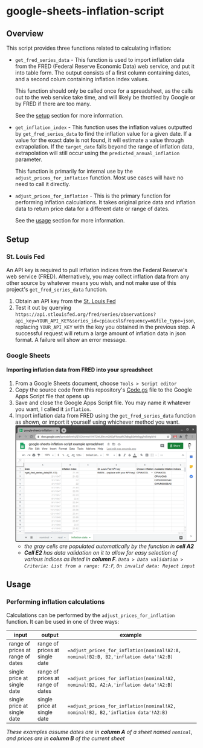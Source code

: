 # google-sheets-inflation-script

## Overview

This script provides three functions related to calculating inflation:

* `get_fred_series_data` - This function is used to import inflation data from the FRED (Federal Reserve Economic Data) web service, and put it into table form. The output consists of a first column containing dates, and a second colum containing inflation index values.

	This function should only be called once for a spreadsheet, as the calls out to the web service take time, and will likely be throttled by Google or by FRED if there are too many.

	See the [setup](#Setup) section for more information.

* `get_inflation_index` - This function uses the inflation values outputted by `get_fred_series_data` to find the inflation value for a given date. If a value for the exact date is not found, it will estimate a value through extrapolation. If the `target_date` falls beyond the range of inflation data, extrapolation will still occur using the `predicted_annual_inflation` parameter.

	This function is primarily for internal use by the `adjust_prices_for_inflation` function. Most use cases will have no need to call it directly.

* `adjust_prices_for_inflation` - This is the primary function for performing inflation calculations. It takes original price data and inflation data to return price data for a different date or range of dates.

	See the [usage](#Usage) section for more information.

## Setup

### St. Louis Fed

An API key is required to pull inflation indices from the Federal Reserve's web service (FRED). Alternatively, you may collect inflation data from any other source by whatever means you wish, and not make use of this project's `get_fred_series_data` function.

1. Obtain an API key from the [St. Louis Fed](https://research.stlouisfed.org/docs/api/api_key.html)
2. Test it out by querying `https://api.stlouisfed.org/fred/series/observations?api_key=YOUR_API_KEY&series_id=cpiaucsl&frequency=m&file_type=json`, replacing `YOUR_API_KEY` with the key you obtained in the previous step. A successful request will return a large amount of inflation data in json format. A failure will show an error message.

### Google Sheets

#### Importing inflation data from FRED into your spreadsheet

1. From a Google Sheets document, choose `Tools > Script editor`
2. Copy the source code from this repository's [Code.gs](Code.gs) file to the Google Apps Script file that opens up
3. Save and close the Google Apps Script file. You may name it whatever you want, I called it `inflation`.
4. Import inflation data from FRED using the `get_fred_series_data` function as shown, or import it yourself using whichever method you want.
![Example screenshot - importing inflation data](media/example-spreadsheet-inflation-data.png)
	* *the gray cells are populated automatically by the function in **cell A2**<br/>*
	* ***Cell E2** has data validation on it to allow for easy selection of various indices as listed in **column F**. `Data > Data validation > Criteria: List from a range: F2:F`, `On invalid data: Reject input`*

## Usage

### Performing inflation calculations

Calculations can be performed by the `adjust_prices_for_inflation` function. It can be used in one of three ways:

| input | output | example |
| - | - | - |
| range of prices at range of dates | range of prices at single date | `=adjust_prices_for_inflation(nominal!A2:A, nominal!B2:B, B2,'inflation data'!A2:B)` |
| single price at single date | range of prices at range of dates | `=adjust_prices_for_inflation(nominal!A2, nominal!B2, A2:A,'inflation data'!A2:B)` |
| single price at single date | single price at single date | `=adjust_prices_for_inflation(nominal!A2, nominal!B2, B2,'inflation data'!A2:B)` |

*These examples assume dates are in **column A** of a sheet named `nominal`, and prices are in **column B** of the current sheet*
